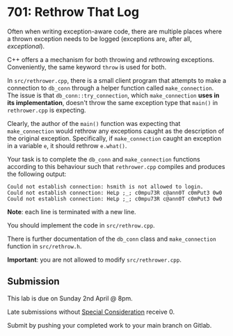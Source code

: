 # 701: Rethrow That Log

Often when writing exception-aware code, there are multiple places where a thrown exception needs to be logged (exceptions are, after all, _exceptional_).

C++ offers a a mechanism for both throwing and *re*throwing exceptions. Conveniently, the same keyword `throw` is used for both.

In `src/rethrower.cpp`, there is a small client program that attempts to make a connection to `db_conn` through a helper function called `make_connection`. The issue is that `db_conn::try_connection`, which `make_connection` **uses in its implementation**, doesn't throw the same exception type that `main()` in `rethrower.cpp` is expecting.

Clearly, the author of the `main()` function was expecting that `make_connection` would rethrow any exceptions caught as the description of the original exception. Specifically, if `make_connection` caught an exception in a variable `e`, it should rethrow `e.what()`.

Your task is to complete the `db_conn` and `make_connection` functions according to this behaviour such that `rethrower.cpp` compiles and produces the following output:
```text
Could not establish connection: hsmith is not allowed to login.
Could not establish connection: HeLp ;_; c0mpu73R c@ann0T c0mPut3 0w0
Could not establish connection: HeLp ;_; c0mpu73R c@ann0T c0mPut3 0w0
```
**Note**: each line is terminated with a new line.

You should implement the code in `src/rethrow.cpp`.

There is further documentation of the `db_conn` class and `make_connection` function in `src/rethrow.h`.

**Important**: you are not allowed to modify `src/rethrower.cpp`.

## Submission

This lab is due on Sunday 2nd April @ 8pm.

Late submissions without [Special Consideration](https://www.student.unsw.edu.au/special-consideration) receive 0.

Submit by pushing your completed work to your main branch on Gitlab.
